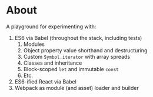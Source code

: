 # About

A playground for experimenting with:

1. ES6 via Babel (throughout the stack, including tests)
	1. Modules
	2. Object property value shorthand and destructuring
    3. Custom `Symbol.iterator` with array spreads
	4. Classes and inheritance
	5. Block-scoped `let` and immutable `const`
	5. Etc.
2. ES6-ified React via Babel
3. Webpack as module (and asset) loader and builder
